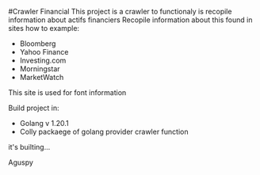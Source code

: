 #Crawler Financial
This project is a crawler to functionaly is recopile information
about actifs financiers
Recopile information about this found in sites how to example:
 * Bloomberg
 * Yahoo Finance
 * Investing.com
 * Morningstar
 * MarketWatch

This site is used for font information

Build project in:
 * Golang v 1.20.1
 * Colly packaege of golang provider crawler function


it's builting...

Aguspy